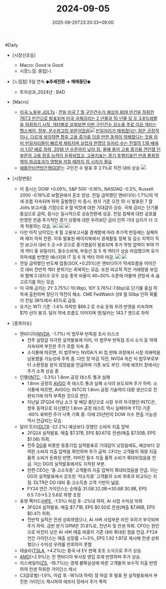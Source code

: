 ﻿---
title: "2024-09-05"
date: 2025-09-29T23:20:33+09:00
lastmod: 2025-10-02T20:04:25+09:00
type: docs
sidebar:
  open: true
weight: 4
---
<div style="display:none">
  <meta property="article:published_time" content="2025-09-29T14:20:33Z" />
  <meta property="article:modified_time" content="2025-10-02T11:04:25Z" />
</div>
#Daily 

- [시장신호등]
	- Macro: Good is Good
	- 시장느낌: 중립(-)

- [느낌점] 5일 연속 **◈추세전환 → 매매중단◈**
	- 투자성과_2024년 : BAD

- [Macro]
	- [미국 노동부 JOLTs](/industry-study/1경제매크로2고용미국-노동부-jolts/) : [전일 미국 7 월 구인건수가 예상치 809 만건을 하회한 767.3 만건으로 발표되며 미국 국채금리는 2 년물과 10 년물 모 두 3.8%레벨을 하회하기 시작. 섹터별로 살펴보면 이번 구인건수 감소를 주로 이끈 섹터는 헬스케어, 정부, 운수창고업 부문이었음](9.5_7%20월%20구인건수%20추가%20고용%20창출%20능력%20저하.pdf#page=1&selection=458,0,531,0&color=yellow)![](Pasted%20image%2020240905152603.png)
	  [빈일자리가 채워졌다는 점은 긍정적이나, 다르게 생각하면 향후 고용 증가를 이끌 만한 동력이 약해졌다는 것을 의미 빈일자리들이 빠르게 채워지며 실업자 한명당 일자리 수는 전월의 1.16 배에서 1.07 배로 하락, 2018 년 수준까지 낮아 짐.](9.5_7%20월%20구인건수%20추가%20고용%20창출%20능력%20저하.pdf#page=1&selection=607,0,673,0&color=yellow)
	  [올해 들어 고용 증가를 견인했 던 부문의 고용 창출 능력이 둔화되었고, 고용지표는 경기 후행지표인 만큼 통화정책의 파급효과가 영향을 끼칠 때까지 의 시차가 필요](9.5_7%20월%20구인건수%20추가%20고용%20창출%20능력%20저하.pdf#page=1&selection=730,4,777,2&color=yellow)
	- [애틀란타연방은행GDP](/industry-study/1경제매크로1경기애틀란타연방은행gdp/)는 구인건 수 발표 후 2.1%로 직전 대비 상승 ![](Pasted%20image%2020240905152758.png)

- [시장변동]
	- 미 증시는 DOW +0.09%, S&P 500 -0.16%, NASDAQ -0.3%, Russell 2000 -0.19%로 보합권에서 혼조 양상. 전일 급락했던 엔비디아(-1.7%)의 약세 흐름 지속되며 하락 출발했던 미 증시. 현지 기준 오전 10 시 발표된 7 월 Jolts 보고서를 기점으로 9 월 빅컷에 대한 기대감이 상승. 국채 금리는 단기물 중심으로 급락, 증시는 일시적으로 상승전환에 성공. 전일 침체에 대한 공포를 반영한 만큼 추가적인 경기 상황에 대한 우려보단 금리 인하 기대 심리가 더 크게 작용하는 모습. 
	  ![](Pasted%20image%2020240905210348.png)
	  ![](Pasted%20image%2020240905210337.png)
	  ![](Pasted%20image%2020240905210502.png)
	- 다만 아직 남아있는 8 월 고용보고서를 경계함에 따라 추가적 반등에는 실패하며 재차 하락 전환. 이후 발표된 베이지북에서 경제활동 정체 및 감소 지역이 직전 보고서 대비 5 곳→9 곳으로 증가했음이 발표되며 추가 하방 압력이 부여 11 개 섹터 중 유틸리티, 필수소비재, 부동산 등 5 개 섹터가 상승 마감했으며 유가 하락세를 반영한 에너지와 IT 등 6 개 섹터 하락 마감. ![](Pasted%20image%2020240905210431.png)
	  ![](Pasted%20image%2020240905210417.png)
	- 전일 급락했던 반도체 업종(SOX,+0.25%)은 엔비디아가 약세흐름을 이어간 것 대비 전반적 섹터 분위기는 회복하는 모습. 또한 비교적 적은 거래량을 보임과 함께 3 대지수 모두 상승 종목 비율이 40~50% 수준에 머물며 관망세 속 숨고르기를 하는 모습 
	- 미 국채 금리는 2Y 3.75%(-10.9bp), 10Y 3.76%(-7.6bp)로 단기물 중심 하락세 출현하며 장단기 역전이 해소. CME FedWatch 상9 월 50bp 인하 확률이 전일 38%에서 45%로 급등. 
	- 유가는 WTI 기준 -1.6% 하락한 $69.2 로 수요 둔화 우려 반영을 지속하며 $70 선이 붕괴. 달러 약세 흐름도 이어지며 엔/달러는 143.7 엔으로 하락

- [종목이슈]
	- 엔비디아([NVDA](/company-analysis/nvda/), -1.7%) 미 법무부 반독점 조사 리스크
		- 전주 실망감 자극한 실적발표에 이어, 미 법무부 반독점 조사 소식 등 악재 지속되며 부진한 주가 흐름 지속 중. 
		- 소식통에 따르면, 미 법무부는 NVDA가 AI 칩 판매 과정에서 시장 지배력을 남용했을 가능성에 주목 중. 다만 장 마감 직전, NVDA 측은 미 법무부로부터 소환장을 받지 않았음을 언급하며 기존 보도 부인. 이에 애프터 장에서는 주가 소폭 상승 중
	- 인텔([INTC](/company-analysis/intc/), -3.3%) 1.8nm 공정 테스트 통과 실패
		- 1.8nm 공정의 [AVGO](/company-analysis/avgo/) 측 테스트 통과 실패 소식이 보도되며 주가 하락. 소식통에 따르면, AVGO는 INTC의 1.8nm 공정 기술력이 대량 생산으로 전환되기에 아직 부족한 것으로 판단. 
		- 지난달 2FQ24 어닝 쇼크 및 배당 중단으로 시장 우려 자극했던 INTC은, 향후 동력으로 자신했던 1.8nm 공정 테스트 역시 실패하며 YTD 기준 -60% 육박한 주가 낙폭 기록 중. 이에 25년만의 DOW 지수 편출 가능성 역시 언급되는 모습
	- 달러 트리([DLTR](/company-analysis/dltr/) -22.2%) 예상보다 강했던 소비자 지출 압박
		- 2FQ24 실적발표. 매출 $7.37B, EPS $0.67로 컨센(매출 $7.50B, EPS $1.06) 하회. 
		- 전주 [DG](/company-analysis/dg/)를 비롯한 동종기업 실적발표로 기대감이 낮았음에도, 예상보다 강력한 소비자 지출 압박을 확인하며 주가 급락. CFO는 고객들의 재량 지출 품목 소비가 둔화된 반면, 저마진 필수 지출 품목 소비가 확대되었음을 언급. 이는 DG의 실적발표에서도 지적된 부분. 
		- 한편 CEO는 ‘중∙고소득층’ 고객들의 지출 압박이 확대되었음을 언급. 이는 DG의 실적발표에서 강조된 ‘저소득층’ 고객들의 소비 위축과 비교되는 지점. DLTR은 DG 대비 중∙고소득층 고객 기반이 넓음. 
		- FY24 연간 가이던스는 순매출 $31.0B~$32.0B→$30.6B~$30.9B, EPS $6.5~$7.0→$5.2~$5.6로 하향 조정
	- 휴렛 팩커드([HPE](/company-analysis/hpe/), -1.5%) 마감 후 -2%대 하락, AI 사업 수익성 악화
		- 3FQ24 실적발표. 매출 $7.71B, EPS $0.50로 컨센(매출 $7.66B, EPS $0.47) 하회. 
		- 전반적 실적은 컨센 상회하였으나, AI 서버 사업부문 마진 우려가 부각되며 주가 하락. 금번 분기 GPM은 31.8%로, 전년치 및 컨센 하회. CFO는 원인으로 마진이 낮은 AI 서버 매출 비중이 기존 대비 확대된 점을 언급. FY24 연간 가이던스는 매출 성장률 +1~3%, EPS $1.92~$1.97로 제시해 컨센 상회했으나 수익성 우려를 만회하지 못함
	- 테슬라([TSLA](/company-analysis/tsla/), +4.2%)는 중국 내 EV 판매 호조 소식으로 주가 상승.
	- [AMD](/company-analysis/amd/)(+2.9%)는 전 엔비디아 부사장 영입 호재 반영하며 주가 상승.
	- 지스케일러([ZS](/company-analysis/zs/), -18.7%)는 경제 불확실성에 따른 고객들의 보수적 지출 반영하여 컨센 하회한 가이던스 제시
	- C3글로벌(-1.9%, 마감 후 -16%대 하락) 장 마감 후 발표 한 실적발표에서 부진한 가이던스 제시하여 애프터 장에서 주가 폭락
